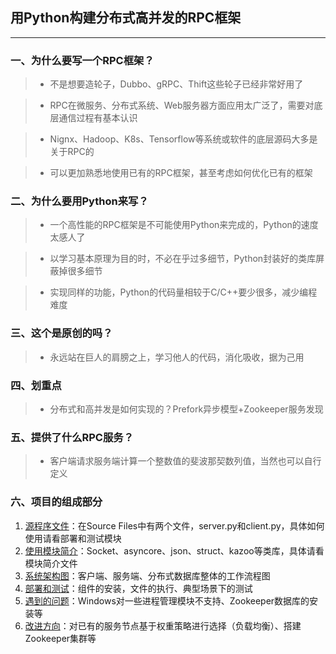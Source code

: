 ## 用Python构建分布式高并发的RPC框架

------

### 一、为什么要写一个RPC框架？

> + 不是想要造轮子，Dubbo、gRPC、Thift这些轮子已经非常好用了

> + RPC在微服务、分布式系统、Web服务器方面应用太广泛了，需要对底层通信过程有基本认识

> + Nignx、Hadoop、K8s、Tensorflow等系统或软件的底层源码大多是关于RPC的

> + 可以更加熟悉地使用已有的RPC框架，甚至考虑如何优化已有的框架

### 二、为什么要用Python来写？

> + 一个高性能的RPC框架是不可能使用Python来完成的，Python的速度太感人了

> + 以学习基本原理为目的时，不必在乎过多细节，Python封装好的类库屏蔽掉很多细节

> + 实现同样的功能，Python的代码量相较于C/C++要少很多，减少编程难度

### 三、这个是原创的吗？

> + 永远站在巨人的肩膀之上，学习他人的代码，消化吸收，据为己用

### 四、划重点

> + 分布式和高并发是如何实现的？Prefork异步模型+Zookeeper服务发现

### 五、提供了什么RPC服务？

> + 客户端请求服务端计算一个整数值的斐波那契数列值，当然也可以自行定义

### 六、项目的组成部分

1. [源程序文件](https://github.com/sin-coder/Distributed_RPC/tree/master/Source%20Files)：在Source Files中有两个文件，server.py和client.py，具体如何使用请看部署和测试模块
2. [使用模块简介](https://github.com/sin-coder/Distributed_RPC/blob/master/%E6%A8%A1%E5%9D%97%E4%BD%BF%E7%94%A8%E7%AE%80%E4%BB%8B.md)：Socket、asyncore、json、struct、kazoo等类库，具体请看模块简介文件
3. [系统架构图](https://github.com/sin-coder/Distributed_RPC/blob/master/%E7%B3%BB%E7%BB%9F%E6%9E%B6%E6%9E%84%E5%9B%BE.md)：客户端、服务端、分布式数据库整体的工作流程图
4. [部署和测试](https://github.com/sin-coder/Distributed_RPC/blob/master/%E9%83%A8%E7%BD%B2%E5%92%8C%E6%B5%8B%E8%AF%95.md)：组件的安装，文件的执行、典型场景下的测试
5. [遇到的问题](https://github.com/sin-coder/Distributed_RPC/blob/master/%E9%81%87%E5%88%B0%E7%9A%84%E9%97%AE%E9%A2%98.md)：Windows对一些进程管理模块不支持、Zookeeper数据库的安装等
6. [改进方向](https://github.com/sin-coder/Distributed_RPC/blob/master/%E9%A1%B9%E7%9B%AE%E6%94%B9%E8%BF%9B%E7%9A%84%E6%96%B9%E5%90%91.md)：对已有的服务节点基于权重策略进行选择（负载均衡）、搭建Zookeeper集群等